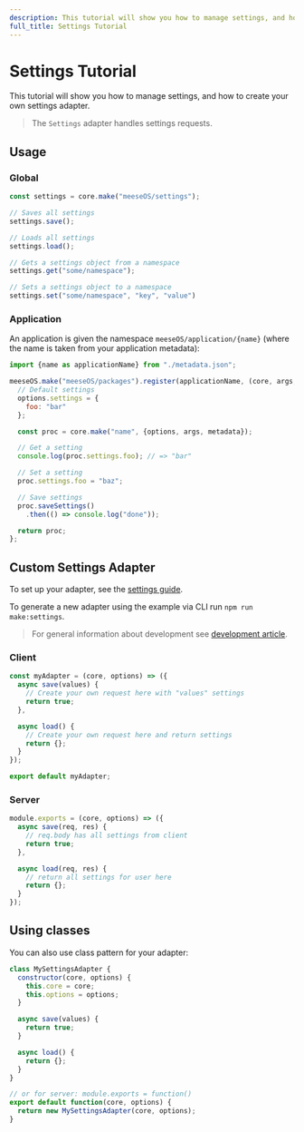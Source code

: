 ```yaml
---
description: This tutorial will show you how to manage settings, and how to create your own settings adapter.
full_title: Settings Tutorial
---
```


# Settings Tutorial

This tutorial will show you how to manage settings, and how to create your own settings adapter.

> The `Settings` adapter handles settings requests.

## Usage

### Global

```javascript
const settings = core.make("meeseOS/settings");

// Saves all settings
settings.save();

// Loads all settings
settings.load();

// Gets a settings object from a namespace
settings.get("some/namespace");

// Sets a settings object to a namespace
settings.set("some/namespace", "key", "value")
```

### Application

An application is given the namespace `meeseOS/application/{name}` (where the name is taken from your application metadata):

```javascript
import {name as applicationName} from "./metadata.json";

meeseOS.make("meeseOS/packages").register(applicationName, (core, args, options, metadata) => {
  // Default settings
  options.settings = {
    foo: "bar"
  };

  const proc = core.make("name", {options, args, metadata});

  // Get a setting
  console.log(proc.settings.foo); // => "bar"

  // Set a setting
  proc.settings.foo = "baz";

  // Save settings
  proc.saveSettings()
    .then(() => console.log("done"));

  return proc;
};
```

## Custom Settings Adapter

To set up your adapter, see the [settings guide](/guide/settings/README.md).

To generate a new adapter using the example via CLI run `npm run make:settings`.

> For general information about development see [development article](../../development/README.md).

### Client

```javascript
const myAdapter = (core, options) => ({
  async save(values) {
    // Create your own request here with "values" settings
    return true;
  },

  async load() {
    // Create your own request here and return settings
    return {};
  }
});

export default myAdapter;
```

### Server

```javascript
module.exports = (core, options) => ({
  async save(req, res) {
    // req.body has all settings from client
    return true;
  },

  async load(req, res) {
    // return all settings for user here
    return {};
  }
});
```

## Using classes

You can also use class pattern for your adapter:

```javascript
class MySettingsAdapter {
  constructor(core, options) {
    this.core = core;
    this.options = options;
  }

  async save(values) {
    return true;
  }

  async load() {
    return {};
  }
}

// or for server: module.exports = function()
export default function(core, options) {
  return new MySettingsAdapter(core, options);
}
```
